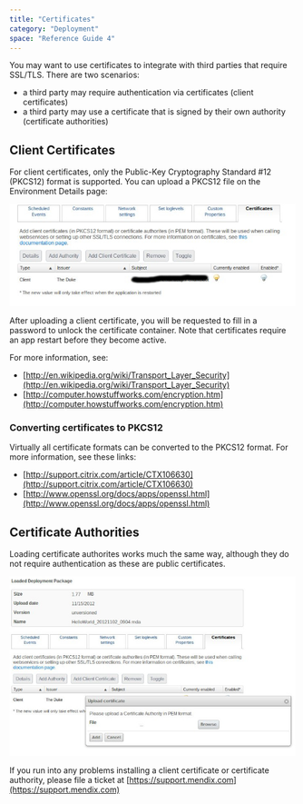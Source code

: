 ```yaml
---
title: "Certificates"
category: "Deployment"
space: "Reference Guide 4"
---
```

You may want to use certificates to integrate with third parties that require SSL/TLS. There are two scenarios:

*   a third party may require authentication via certificates (client certificates)
*   a third party may use a certificate that is signed by their own authority (certificate authorities)

## Client Certificates

For client certificates, only the Public-Key Cryptography Standard #12 (PKCS12) format is supported. You can upload a PKCS12 file on the Environment Details page:

![](attachments/4194597/4325395.jpg)

After uploading a client certificate, you will be requested to fill in a password to unlock the certificate container. Note that certificates require an app restart before they become active.

For more information, see:

*   [http://en.wikipedia.org/wiki/Transport_Layer_Security](http://en.wikipedia.org/wiki/Transport_Layer_Security)
*   [http://computer.howstuffworks.com/encryption.htm](http://computer.howstuffworks.com/encryption.htm)

### Converting certificates to PKCS12

Virtually all certificate formats can be converted to the PKCS12 format. For more information, see these links:

*   [http://support.citrix.com/article/CTX106630](http://support.citrix.com/article/CTX106630)
*   [http://www.openssl.org/docs/apps/openssl.html](http://www.openssl.org/docs/apps/openssl.html)

## Certificate Authorities

Loading certificate authorites works much the same way, although they do not require authentication as these are public certificates.

![](attachments/4194597/4325393.jpg)

If you run into any problems installing a client certificate or certificate authority, please file a ticket at [https://support.mendix.com](https://support.mendix.com)
